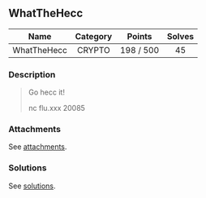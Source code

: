 ## WhatTheHecc

|  Name  |  Category  |  Points  |  Solves  |
| :----: | :----: | :----: | :----: |
|  WhatTheHecc  |  CRYPTO  |  198 / 500  |  45  |

### Description
> Go hecc it!
> 
> nc flu.xxx 20085

### Attachments
See [attachments](https://github.com/roadicing/ctf-writeups/tree/main/2021/hackluctf/whatthehecc/attachments).

### Solutions
See [solutions](https://github.com/roadicing/ctf-writeups/tree/main/2021/hackluctf/whatthehecc/solutions).